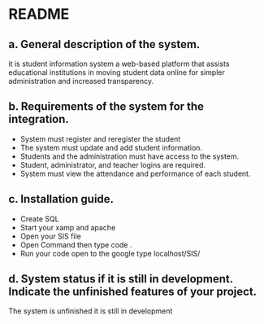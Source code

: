 # README
## a. General description of the system.
it is student information system a web-based platform that assists educational institutions in moving student data online for simpler administration and increased transparency.
##  b. Requirements of the system for the integration.

- System must register and reregister the student
- The system must update and add student information.
- Students and the administration must have access to the system.
- Student, administrator, and teacher logins are required.
- System must view the attendance and performance of each student.


##  c. Installation guide.
- Create SQL
- Start your xamp and apache 
- Open your SIS file 
- Open Command then type code . 
- Run your code open to the google type localhost/SIS/

##  d. System status if it is still in development. Indicate the unfinished features of your project.
 The system is unfinished it is still in development

